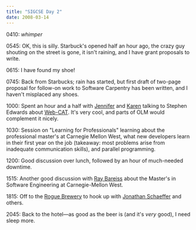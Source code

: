 ```yaml
---
title: "SIGCSE Day 2"
date: 2008-03-14
---
```

0410: *whimper*

0545: OK, this is silly. Starbuck's opened half an hour ago, the crazy guy shouting on the street is gone, it isn't raining, and I have grant proposals to write.

0615: I have found my shoe!

0745: Back from Starbucks; rain has started, but first draft of two-page proposal for follow-on work to Software Carpentry has been written, and I haven't misplaced any shoes.

1000: Spent an hour and a half with <a href="http://www.cs.utoronto.ca/~campbell">Jennifer</a> and <a href="http://www.cs.utoronto.ca/~reid">Karen</a> talking to Stephen Edwards about <a href="http://web-cat.cs.vt.edu/">Web-CAT</a>. It's very cool, and parts of OLM would complement it nicely.

1030: Session on "Learning for Professionals" learning about the professional master's at Carnegie Mellon West, what new developers learn in their first year on the job (takeaway: most problems arise from inadequate communication skills), and parallel programming.

1200: Good discussion over lunch, followed by an hour of much-needed downtime.

1515: Another good discussion with <a href="http://west.cmu.edu/who_we_are/faculty_staff/?category=&amp;cid=1614697">Ray Bareiss</a> about the Master's in Software Engineering at Carnegie-Mellon West.

1815: Off to the <a href="http://www.rogue.com/locations-portland.html">Rogue Brewery</a> to hook up with <a href="http://www.cs.ualberta.ca/~jonathan/">Jonathan Schaeffer</a> and others.

2045: Back to the hotel—as good as the beer is (and it's <em>very</em> good), I need sleep more.
